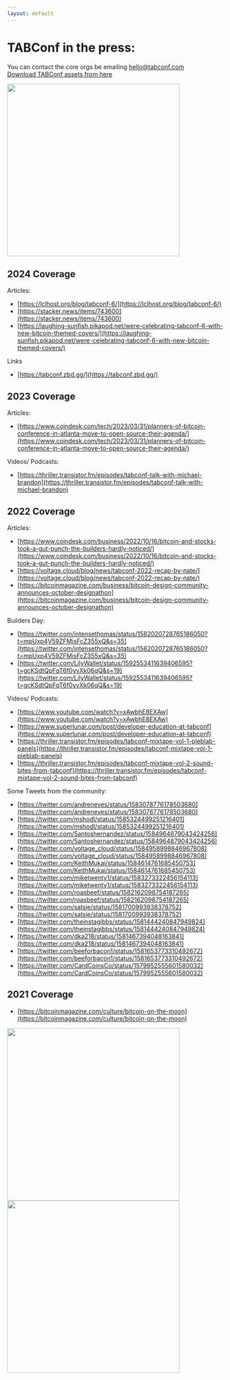 ```yaml
---
layout: default
---
```


# TABConf in the press: 

You can contact the core orgs be emailing hello@tabconf.com <br>
[Download TABConf assets from here](https://github.com/TABConf/7.tabconf.com/tree/main/assets/img)<br>


<img align="center" width="400" src="assets/img/nogood/512x512/NG_TABConf_Numpad_Color.png">

## 2024 Coverage
Articles:
- [https://lclhost.org/blog/tabconf-6/](https://lclhost.org/blog/tabconf-6/)
- [https://stacker.news/items/743600](https://stacker.news/items/743600)
- [https://laughing-sunfish.pikapod.net/were-celebrating-tabconf-6-with-new-bitcoin-themed-covers/](https://laughing-sunfish.pikapod.net/were-celebrating-tabconf-6-with-new-bitcoin-themed-covers/)

Links
- [https://tabconf.zbd.gg/](https://tabconf.zbd.gg/)

## 2023 Coverage

Articles:
- [https://www.coindesk.com/tech/2023/03/31/planners-of-bitcoin-conference-in-atlanta-move-to-open-source-their-agenda/](https://www.coindesk.com/tech/2023/03/31/planners-of-bitcoin-conference-in-atlanta-move-to-open-source-their-agenda/)

Videos/ Podcasts:
- [https://thriller.transistor.fm/episodes/tabconf-talk-with-michael-brandon](https://thriller.transistor.fm/episodes/tabconf-talk-with-michael-brandon)

## 2022 Coverage

Articles:

- [https://www.coindesk.com/business/2022/10/16/bitcoin-and-stocks-took-a-gut-punch-the-builders-hardly-noticed/](https://www.coindesk.com/business/2022/10/16/bitcoin-and-stocks-took-a-gut-punch-the-builders-hardly-noticed/)
- [https://voltage.cloud/blog/news/tabconf-2022-recap-by-nate/](https://voltage.cloud/blog/news/tabconf-2022-recap-by-nate/)
- [https://bitcoinmagazine.com/business/bitcoin-design-community-announces-october-designathon](https://bitcoinmagazine.com/business/bitcoin-design-community-announces-october-designathon)

Builders Day: 

- [https://twitter.com/intensethomas/status/1582020728765186050?t=mpUxp4V59ZFMisFcZ355xQ&s=35](https://twitter.com/intensethomas/status/1582020728765186050?t=mpUxp4V59ZFMisFcZ355xQ&s=35)
- [https://twitter.com/LilyWallet/status/1592553411639406595?t=gcKSdtQpFqT6f0yvXk06qQ&s=19](https://twitter.com/LilyWallet/status/1592553411639406595?t=gcKSdtQpFqT6f0yvXk06qQ&s=19)

Videos/ Podcasts:

- [https://www.youtube.com/watch?v=xAwbhE8EXAw](https://www.youtube.com/watch?v=xAwbhE8EXAw)
- [https://www.superlunar.com/post/developer-education-at-tabconf](https://www.superlunar.com/post/developer-education-at-tabconf)
- [https://thriller.transistor.fm/episodes/tabconf-mixtape-vol-1-pleblab-panels](https://thriller.transistor.fm/episodes/tabconf-mixtape-vol-1-pleblab-panels)
- [https://thriller.transistor.fm/episodes/tabconf-mixtape-vol-2-sound-bites-from-tabconf](https://thriller.transistor.fm/episodes/tabconf-mixtape-vol-2-sound-bites-from-tabconf)

Some Tweets from the community:

- [https://twitter.com/andreneves/status/1583078776178503680](https://twitter.com/andreneves/status/1583078776178503680)
- [https://twitter.com/mshodl/status/1585324499251216401](https://twitter.com/mshodl/status/1585324499251216401)
- [https://twitter.com/5antoshernandez/status/1584964879043424256](https://twitter.com/5antoshernandez/status/1584964879043424256)
- [https://twitter.com/voltage_cloud/status/1584958998846967808](https://twitter.com/voltage_cloud/status/1584958998846967808)
- [https://twitter.com/KeithMukai/status/1584614761685450753](https://twitter.com/KeithMukai/status/1584614761685450753)
- [https://twitter.com/miketwenty1/status/1583273322456154113](https://twitter.com/miketwenty1/status/1583273322456154113)
- [https://twitter.com/roasbeef/status/1582162098754187265](https://twitter.com/roasbeef/status/1582162098754187265)
- [https://twitter.com/satsie/status/1581700993938378752](https://twitter.com/satsie/status/1581700993938378752)
- [https://twitter.com/theinstagibbs/status/1581444240847949824](https://twitter.com/theinstagibbs/status/1581444240847949824)
- [https://twitter.com/dka218/status/1581467394048163841](https://twitter.com/dka218/status/1581467394048163841)
- [https://twitter.com/beeforbacon1/status/1581653773310492672](https://twitter.com/beeforbacon1/status/1581653773310492672)
- [https://twitter.com/CardCoinsCo/status/1579952555601580032](https://twitter.com/CardCoinsCo/status/1579952555601580032)

## 2021 Coverage

- [https://bitcoinmagazine.com/culture/bitcoin-on-the-moon](https://bitcoinmagazine.com/culture/bitcoin-on-the-moon)

<img align="center" width="400" src="assets/img/nogood/512x512/NG_TABConf_Conf_Color.png">

<img align="center" width="400" src="assets/img/tabconf/TABConf_Black.png">
